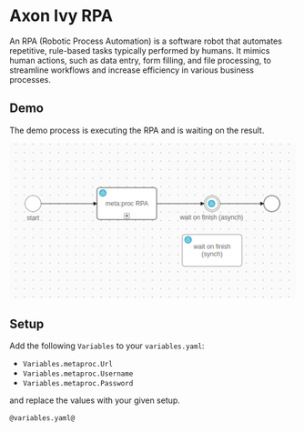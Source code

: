 # Axon Ivy RPA

An RPA (Robotic Process Automation) is a software robot that automates repetitive, rule-based tasks typically performed by humans. 
It mimics human actions, such as data entry, form filling, and file processing, to streamline workflows and increase 
efficiency in various business processes.

## Demo

The demo process is executing the RPA and is waiting on the result.

![Demo Process](images/demo.png)

## Setup

Add the following `Variables` to your `variables.yaml`:

- `Variables.metaproc.Url`
- `Variables.metaproc.Username`
- `Variables.metaproc.Password`

and replace the values with your given setup.

```
@variables.yaml@
```
